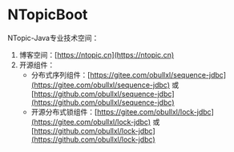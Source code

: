# NTopicBoot
NTopic-Java专业技术空间：
1. 博客空间：[https://ntopic.cn](https://ntopic.cn)
2. 开源组件： 
   - 分布式序列组件：[https://gitee.com/obullxl/sequence-jdbc](https://gitee.com/obullxl/sequence-jdbc) 或 [https://github.com/obullxl/sequence-jdbc](https://github.com/obullxl/sequence-jdbc)
   - 开源分布式锁组件：[https://gitee.com/obullxl/lock-jdbc](https://gitee.com/obullxl/lock-jdbc) 或 [https://github.com/obullxl/lock-jdbc](https://github.com/obullxl/lock-jdbc)
